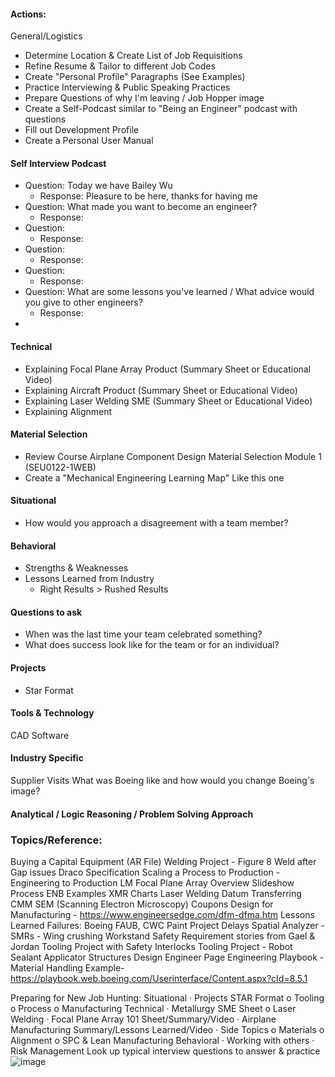 #### Actions: 
General/Logistics
-  Determine Location & Create List of Job Requisitions
-  Refine Resume & Tailor to different Job Codes
-  Create "Personal Profile" Paragraphs (See Examples)
-  Practice Interviewing & Public Speaking Practices
-  Prepare Questions of why I'm leaving / Job Hopper image
-  Create a Self-Podcast similar to "Being an Engineer" podcast with questions
-  Fill out Development Profile
-  Create a Personal User Manual


#### Self Interview Podcast 
-  Question: Today we have Bailey Wu 
	- Response: Pleasure to be here, thanks for having me
-  Question: What made you want to become an engineer?
	- Response: 
-  Question: 
	- Response:
-  Question: 
	- Response:
-  Question: 
	- Response: 
-  Question: What are some lessons you've learned / What advice would you give to other engineers? 
	- Response:
 - 


#### Technical 
-  Explaining Focal Plane Array Product (Summary Sheet or Educational Video)
-  Explaining Aircraft Product (Summary Sheet or Educational Video)
-  Explaining Laser Welding SME (Summary Sheet or Educational Video)
-  Explaining Alignment 
#### Material Selection
-  Review Course Airplane Component Design Material Selection Module 1 (SEU0122-1WEB)
-  Create a "Mechanical Engineering Learning Map" Like this one


#### Situational
-  How would you approach a disagreement with a team member?
 
 

#### Behavioral  
-  Strengths & Weaknesses 
-  Lessons Learned from Industry
	-  Right Results > Rushed Results 


#### Questions to ask  
-  When was the last time your team celebrated something?
-  What does success look like for the team or for an individual?

#### Projects 
-  Star Format
 
 


#### Tools & Technology
CAD Software
 
 

#### Industry Specific
Supplier Visits 
What was Boeing like and how would you change Boeing's image?
 

#### Analytical / Logic Reasoning / Problem Solving Approach


### Topics/Reference: 
Buying a Capital Equipment (AR File)
Welding Project - Figure 8 Weld after Gap issues
Draco Specification 
Scaling a Process to Production - Engineering to Production
LM Focal Plane Array Overview Slideshow
Process ENB Examples
XMR Charts 
Laser Welding
Datum Transferring 
CMM
SEM (Scanning Electron Microscopy) 
Coupons 
Design for Manufacturing - https://www.engineersedge.com/dfm-dfma.htm 
Lessons Learned Failures: Boeing FAUB, CWC Paint Project Delays
Spatial Analyzer - SMRs - 
Wing crushing Workstand
Safety Requirement stories from Gael & Jordan
Tooling Project with Safety Interlocks
Tooling Project - Robot Sealant Applicator
Structures Design Engineer Page
Engineering Playbook - Material Handling Example- https://playbook.web.boeing.com/Userinterface/Content.aspx?cId=8.5.1

Preparing for New Job Hunting: 
Situational 
	· Projects STAR Format
			o Tooling
			o Process
			o Manufacturing
Technical
	· Metallurgy SME Sheet
			o Laser Welding
	· Focal Plane Array 101 Sheet/Summary/Video
	· Airplane Manufacturing Summary/Lessons Learned/Video
	· Side Topics
			o Materials
			o Alignment
			o SPC & Lean Manufacturing
Behavioral 
	· Working with others
	· Risk Management
Look up typical interview questions to answer & practice![image](https://github.com/user-attachments/assets/29188119-2240-4be1-a767-788559bd35ab)
